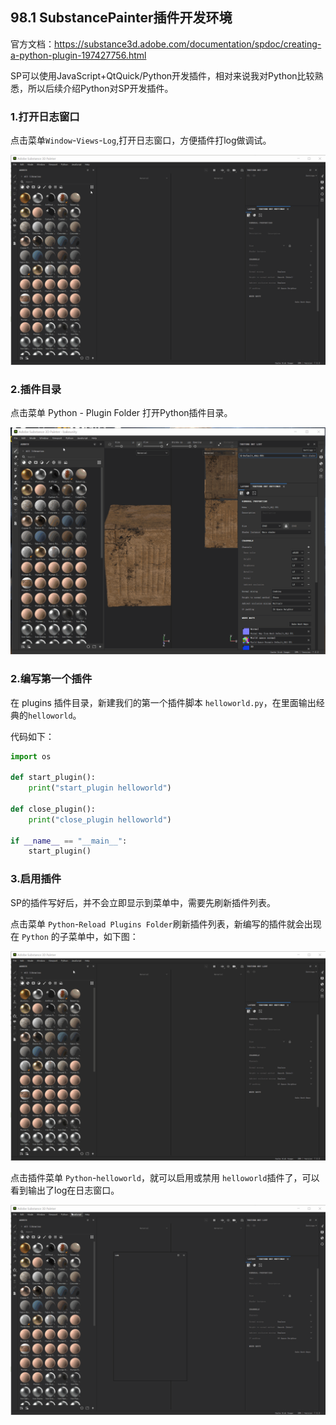 ## 98.1 SubstancePainter插件开发环境

官方文档：https://substance3d.adobe.com/documentation/spdoc/creating-a-python-plugin-197427756.html

SP可以使用JavaScript+QtQuick/Python开发插件，相对来说我对Python比较熟悉，所以后续介绍Python对SP开发插件。

### 1.打开日志窗口

点击菜单`Window`-`Views`-`Log`,打开日志窗口，方便插件打log做调试。

![](../../imgs/substance_painter_dev/dev_env/open_log_view.gif)


### 2.插件目录

点击菜单 Python - Plugin Folder 打开Python插件目录。

![](../../imgs/substance_painter_dev/dev_env/open_plugin_folder.gif)

### 2.编写第一个插件

在 plugins 插件目录，新建我们的第一个插件脚本 `helloworld.py`，在里面输出经典的`helloworld`。

代码如下：

```python
import os

def start_plugin():
	print("start_plugin helloworld")

def close_plugin():
	print("close_plugin helloworld")

if __name__ == "__main__":
	start_plugin()
```



### 3.启用插件

SP的插件写好后，并不会立即显示到菜单中，需要先刷新插件列表。

点击菜单 `Python`-`Reload Plugins Folder`刷新插件列表，新编写的插件就会出现在 `Python` 的子菜单中，如下图：

![](../../imgs/substance_painter_dev/dev_env/refresh_plugin_list.gif)

点击插件菜单 `Python`-`helloworld`，就可以启用或禁用 `helloworld`插件了，可以看到输出了log在日志窗口。

![](../../imgs/substance_painter_dev/dev_env/enable_plugin.gif)